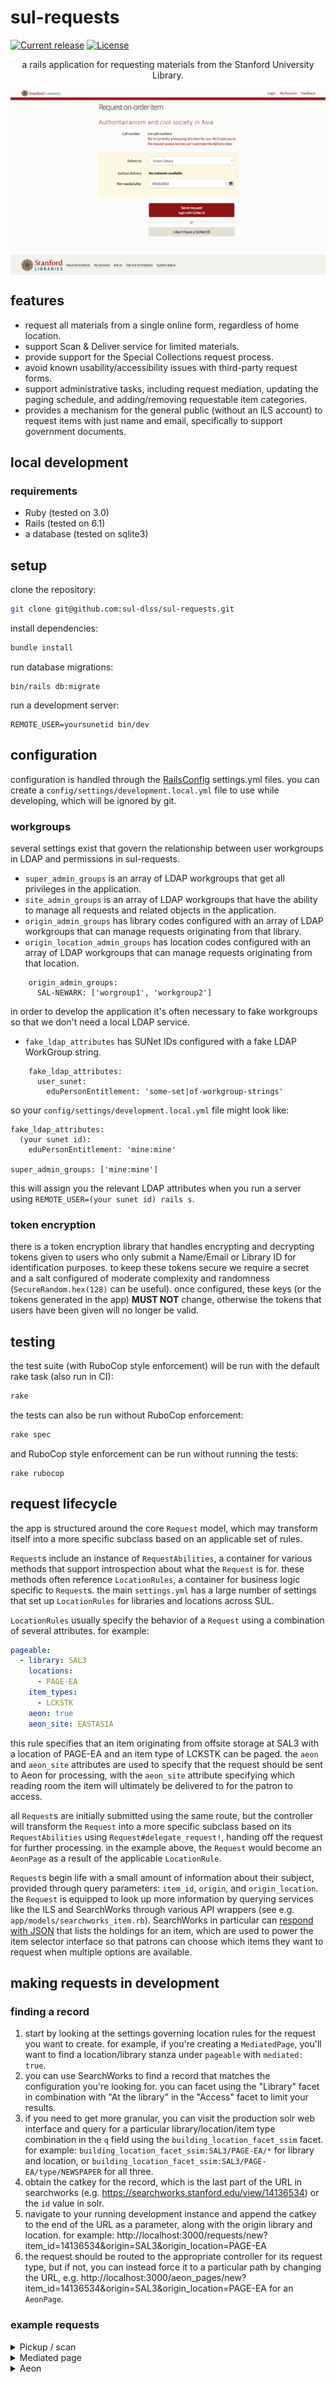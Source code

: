 # sul-requests
[![Current release](https://img.shields.io/github/v/release/sul-dlss/sul-requests)](https://github.com/sul-dlss/sul-requests/releases)
[![License](https://img.shields.io/badge/license-apache%202.0-blue.svg)](https://opensource.org/licenses/Apache-2.0)

<p align="center">a rails application for requesting materials from the Stanford University Library.</p>
<img src="preview.png" align="center" alt="request form for paging an item from off-site storage to green library">

## features
- request all materials from a single online form, regardless of home location.
- support Scan & Deliver service for limited materials.
- provide support for the Special Collections request process.
- avoid known usability/accessibility issues with third-party request forms.
- support administrative tasks, including request mediation, updating the paging schedule, and adding/removing requestable item categories.
- provides a mechanism for the general public (without an ILS account) to request items with just name and email, specifically to support government documents.
## local development
### requirements
- Ruby (tested on 3.0)
- Rails (tested on 6.1)
- a database (tested on sqlite3)
## setup
clone the repository:
```sh
git clone git@github.com:sul-dlss/sul-requests.git
```
install dependencies:
```sh
bundle install
```
run database migrations:
```
bin/rails db:migrate
```
run a development server:
```
REMOTE_USER=yoursunetid bin/dev
```
## configuration
configuration is handled through the [RailsConfig](/railsconfig/rails_config) settings.yml files. you can create a `config/settings/development.local.yml` file to use while developing, which will be ignored by git.
### workgroups
several settings exist that govern the relationship between user workgroups in LDAP and permissions in sul-requests.

* `super_admin_groups` is an array of LDAP workgroups that get all privileges in the application.
* `site_admin_groups` is an array of LDAP workgroups that have the ability to manage all requests and related objects in the application.
* `origin_admin_groups` has library codes configured with an array of LDAP workgroups that can manage requests originating from that library.
* `origin_location_admin_groups` has location codes configured with an array of LDAP workgroups that can manage requests originating from that location.

```
    origin_admin_groups:
      SAL-NEWARK: ['worgroup1', 'workgroup2']
```

in order to develop the application it's often necessary to fake workgroups so that we don't need a local LDAP service.

* `fake_ldap_attributes` has SUNet IDs configured with a fake LDAP WorkGroup string.

```
    fake_ldap_attributes:
      user_sunet:
        eduPersonEntitlement: 'some-set|of-workgroup-strings'
```

so your `config/settings/development.local.yml` file might look like:

```
fake_ldap_attributes:
  (your sunet id):
    eduPersonEntitlement: 'mine:mine'

super_admin_groups: ['mine:mine']
```

this will assign you the relevant LDAP attributes when you run a server using `REMOTE_USER=(your sunet id) rails s`.

### token encryption
there is a token encryption library that handles encrypting and decrypting tokens given to users who only submit a Name/Email or Library ID for identification purposes. to keep these tokens secure we require a secret and a salt configured of moderate complexity and randomness (`SecureRandom.hex(128)` can be useful). once configured, these keys (or the tokens generated in the app) **MUST NOT** change, otherwise the tokens that users have been given will no longer be valid.
## testing
the test suite (with RuboCop style enforcement) will be run with the default rake task (also run in CI):
```sh
rake
```
the tests can also be run without RuboCop enforcement:
```sh
rake spec
```
and RuboCop style enforcement can be run without running the tests:
```
rake rubocop
```

## request lifecycle
the app is structured around the core `Request` model, which may transform itself into a more specific subclass based on an applicable set of rules.

`Request`s include an instance of `RequestAbilities`, a container for various methods that support introspection about what the `Request` is for. these methods often reference `LocationRules`, a container for business logic specific to `Request`s. the main `settings.yml` has a large number of settings that set up `LocationRules` for libraries and locations across SUL.

`LocationRules` usually specify the behavior of a `Request` using a combination of several attributes. for example:
```yaml
pageable:
  - library: SAL3
    locations:
      - PAGE-EA
    item_types:
      - LCKSTK
    aeon: true
    aeon_site: EASTASIA
```
this rule specifies that an item originating from offsite storage at SAL3 with a location of PAGE-EA and an item type of LCKSTK can be paged. the `aeon` and `aeon_site` attributes are used to specify that the request should be sent to Aeon for processing, with the `aeon_site` attribute specifying which reading room the item will ultimately be delivered to for the patron to access.

all `Request`s are initially submitted using the same route, but the controller will transform the `Request` into a more specific subclass based on its `RequestAbilities` using `Request#delegate_request!`, handing off the request for further processing. in the example above, the `Request` would become an `AeonPage` as a result of the applicable `LocationRule`.

`Request`s begin life with a small amount of information about their subject, provided through query parameters: `item_id`, `origin`, and `origin_location`. the `Request` is equipped to look up more information by querying services like the ILS and SearchWorks through various API wrappers (see e.g. `app/models/searchworks_item.rb`). SearchWorks in particular can [respond with JSON](https://searchworks.stanford.edu/view/11548957/availability.json) that lists the holdings for an item, which are used to power the item selector interface so that patrons can choose which items they want to request when multiple options are available.
## making requests in development
### finding a record
1. start by looking at the settings governing location rules for the request you want to create. for example, if you're creating a `MediatedPage`, you'll want to find a location/library stanza under `pageable` with `mediated: true`.
2. you can use SearchWorks to find a record that matches the configuration you're looking for. you can facet using the "Library" facet in combination with "At the library" in the "Access" facet to limit your results.
3. if you need to get more granular, you can visit the production solr web interface and query for a particular library/location/item type combination in the `q` field using the `building_location_facet_ssim` facet. for example: `building_location_facet_ssim:SAL3/PAGE-EA/*` for library and location, or `building_location_facet_ssim:SAL3/PAGE-EA/type/NEWSPAPER` for all three.
4. obtain the catkey for the record, which is the last part of the URL in searchworks (e.g. https://searchworks.stanford.edu/view/14136534) or the `id` value in solr.
5. navigate to your running development instance and append the catkey to the end of the URL as a parameter, along with the origin library and location. for example: http://localhost:3000/requests/new?item_id=14136534&origin=SAL3&origin_location=PAGE-EA
6. the request should be routed to the appropriate controller for its request type, but if not, you can instead force it to a particular path by changing the URL, e.g. http://localhost:3000/aeon_pages/new?item_id=14136534&origin=SAL3&origin_location=PAGE-EA for an `AeonPage`.
### example requests
<details>
  <summary>Pickup / scan</summary>

  - http://localhost:3000/requests/new?item_id=13331339&origin=SAL3&origin_location=STACKS
  - http://localhost:3000/requests/new?item_id=9446542&origin=SAL3&origin_location=STACKS
  - http://localhost:3000/requests/new?item_id=2028136&origin=SAL3&origin_location=PAGE-GR
</details>

<details>
  <summary>Mediated page</summary>

  - http://localhost:3000/requests/new?item_id=14218863&origin=ART&origin_location=ARTLCKL
  - http://localhost:3000/requests/new?item_id=13949001&origin=SAL3&origin_location=PAGE-MP
</details>

<details>
  <summary>Aeon</summary>

  - http://localhost:3000/requests/new?item_id=4103002&origin=SPEC-COLL&origin_location=UARCH-30 (single item)
  - http://localhost:3000/requests/new?item_id=11912879&origin=SPEC-COLL&origin_location=UARCH-30 (multiple items)
  - http://localhost:3000/requests/new?item_id=4086059&origin=SPEC-COLL&origin_location=U-ARCHIVES (finding aid)
</details>
